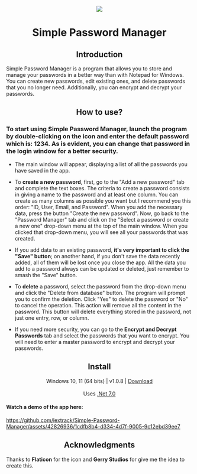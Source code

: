 <p align="center">
  <a href="https://postimg.cc/"><img src="https://i.postimg.cc/44FmXGxH/ico-pass-1.png"></a>
</p>
<h1 align="center">Simple Password Manager</h1>


<h2 align="center">Introduction</h2>
<p align="left">
Simple Password Manager is a program that allows you to store and manage your passwords in a better way than with Notepad for Windows. You can create new passwords, edit existing ones, and delete passwords that you no longer need. Additionally, you can encrypt and decrypt your passwords.
</p>

<h2 align="center">How to use?</h2>

<h3 align="left">To start using Simple Password Manager, launch the program by double-clicking on the icon and enter the default password which is: 1234. As is evident, you can change that password in the login window for a better security.</h3>

- The main window will appear, displaying a list of all the passwords you have saved in the app. 

- To **create a new password**, first, go to the "Add a new password" tab and complete the text boxes. The criteria to create a password consists in giving a name to the password and at least one column. You can create as many columns as possible you want but I recommend you this order: "ID, User, Email, and Password". When you add the necessary data, press the button "Create the new password". Now, go back to the "Password Manager" tab and click on the "Select a password or create a new one" drop-down menu at the top of the main window. When you clicked that drop-down menu, you will see all your passwords that was created. 

- If you add data to an existing password, **it's very important to click the "Save" button**; on another hand, if you don't save the data recently added, all of them will be lost once you close the app. All the data you add to a password always can be updated or deleted, just remember to smash the "Save" button.

- To **delete** a password, select the password from the drop-down menu and click the "Delete from database" button. The program will prompt you to confirm the deletion. Click "Yes" to delete the password or "No" to cancel the operation. This action will remove all the content in the password. This button will delete everything stored in the password, not just one entry, row, or column.

- If you need more security, you can go to the **Encrypt and Decrypt Passwords** tab and select the passwords that you want to encrypt. You will need to enter a master password to encrypt and decrypt your passwords.

<h2 align="center">Install</h2>
<p align="center">
  Windows 10, 11 (64 bits) | v1.0.8 | <a href="https://github.com/lextrack/Simple-Password-Manager/releases/download/1.0.8/Simple-Password-Manager.1.0.8.Portable.7z">Download</a><br><br>
  Uses <a href="https://dotnet.microsoft.com/en-us/download/dotnet/7.0">.Net 7.0</a><br>

<h4>Watch a demo of the app here:</h4>


https://github.com/lextrack/Simple-Password-Manager/assets/42826936/1cdfb8b4-d334-4d7f-9005-9c12ebd39ee7


</p>

<h2 align="center">Acknowledgments</h2>

Thanks to **Flaticon** for the icon and **Gerry Studios** for give me the idea to create this.
